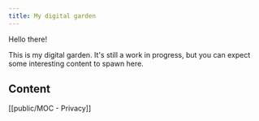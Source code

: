 ```yaml
---
title: My digital garden
---
```


Hello there!

This is my digital garden. It's still a work in progress, but you can expect some interesting content to spawn here.

## Content

[[public/MOC - Privacy]]